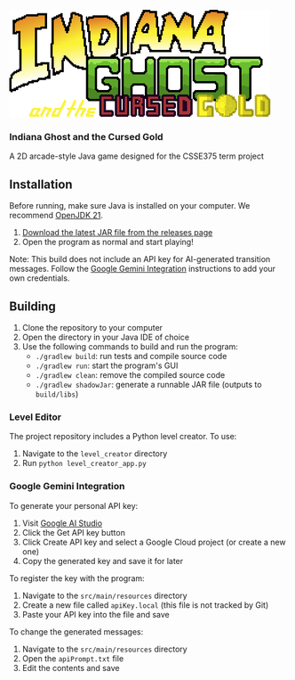 ![Logo](https://github.com/rhit-koenigjl/CSSE375-team15/blob/main/src/main/resources/images/menu_logo.png?raw=true)
### Indiana Ghost and the Cursed Gold
A 2D arcade-style Java game designed for the CSSE375 term project

## Installation
Before running, make sure Java is installed on your computer. We recommend [OpenJDK 21](https://learn.microsoft.com/en-us/java/openjdk/download#openjdk-21).

1. [Download the latest JAR file from the releases page](https://github.com/rhit-koenigjl/CSSE375-team15/releases/download/v1.0/IndianaGhost.jar)
2. Open the program as normal and start playing!

Note: This build does not include an API key for AI-generated transition messages. Follow the [Google Gemini Integration](#google-gemini-integration) instructions to add your own credentials.

## Building
1. Clone the repository to your computer
2. Open the directory in your Java IDE of choice
3. Use the following commands to build and run the program:
   - `./gradlew build`: run tests and compile source code
   - `./gradlew run`: start the program's GUI
   - `./gradlew clean`: remove the compiled source code
   - `./gradlew shadowJar`: generate a runnable JAR file (outputs to `build/libs`)

### Level Editor
The project repository includes a Python level creator. To use:
1. Navigate to the `level_creator` directory
2. Run `python level_creator_app.py`

### Google Gemini Integration
To generate your personal API key:
1. Visit [Google AI Studio](https://aistudio.google.com)
2. Click the Get API key button
3. Click Create API key and select a Google Cloud project (or create a new one)
4. Copy the generated key and save it for later

To register the key with the program:
1. Navigate to the `src/main/resources` directory
2. Create a new file called `apiKey.local` (this file is not tracked by Git)
3. Paste your API key into the file and save

To change the generated messages:
1. Navigate to the `src/main/resources` directory
2. Open the `apiPrompt.txt` file
3. Edit the contents and save
